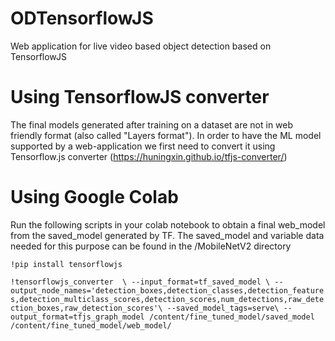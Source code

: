 # ODTensorflowJS
Web application for live video based object detection based on TensorflowJS

# Using TensorflowJS converter
The final models generated after training on a dataset are not in web friendly format (also called "Layers format"). In order to have the ML model supported by a web-application we first need to convert it using Tensorflow.js converter (https://huningxin.github.io/tfjs-converter/)

# Using Google Colab
Run the following scripts in your colab notebook to obtain a final web_model from the saved_model generated by TF. The saved_model and variable data needed for this purpose can be found in the /MobileNetV2 directory

`!pip install tensorflowjs`

`!tensorflowjs_converter  \
--input_format=tf_saved_model \
--output_node_names='detection_boxes,detection_classes,detection_features,detection_multiclass_scores,detection_scores,num_detections,raw_detection_boxes,raw_detection_scores'\
--saved_model_tags=serve\
--output_format=tfjs_graph_model /content/fine_tuned_model/saved_model /content/fine_tuned_model/web_model/`
